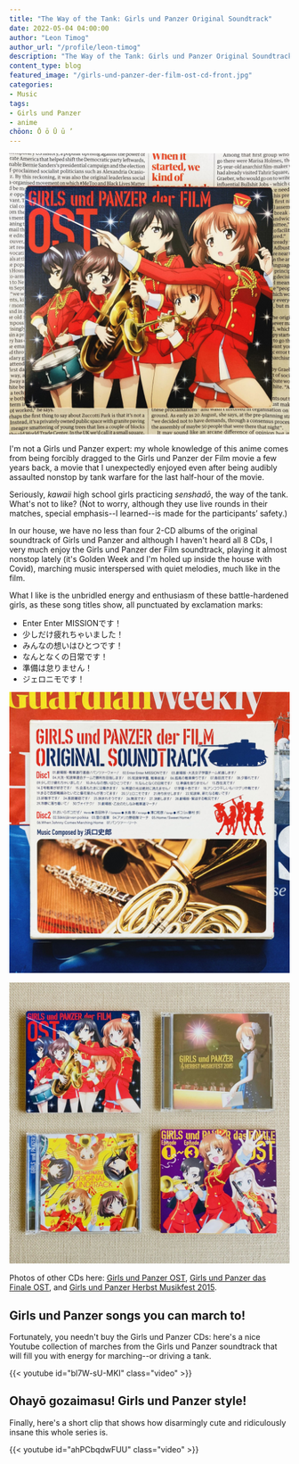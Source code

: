 ```yaml
---
title: "The Way of the Tank: Girls und Panzer Original Soundtrack"
date: 2022-05-04 04:00:00
author: "Leon Timog"
author_url: "/profile/leon-timog"
description: "The Way of the Tank: Girls und Panzer Original Soundtrack"
content_type: blog
featured_image: "/girls-und-panzer-der-film-ost-cd-front.jpg"
categories:
- Music
tags:
- Girls und Panzer
- anime
chōon: Ō ō Ū ū ’
---
```

![Girls und Panzer der Film Original Soundtrack front](girls-und-panzer-der-film-ost-cd-front.jpg "Girls und Panzer der Film Original Soundtrack CD front.")

I'm not a Girls und Panzer expert: my whole knowledge of this anime comes from being forcibly dragged to the Girls und Panzer der Film movie a few years back, a movie that I unexpectedly enjoyed even after being audibly assaulted nonstop by tank warfare for the last half-hour of the movie.

Seriously, *kawaii* high school girls practicing *senshadō*, the way of the tank. What's not to like? (Not to worry, although they use live rounds in their matches, special emphasis--I learned--is made for the participants’ safety.)

In our house, we have no less than four 2-CD albums of the original soundtrack of Girls und Panzer and although I haven't heard all 8 CDs, I very much enjoy the Girls und Panzer der Film soundtrack, playing it almost nonstop lately (it's Golden Week and I'm holed up inside the house with Covid), marching music interspersed with quiet melodies, much like in the film.

What I like is the unbridled energy and enthusiasm of these battle-hardened girls, as these song titles show, all punctuated by exclamation marks:

- Enter Enter MISSIONです！
- 少しだけ疲れちゃいました！
- みんなの想いはひとつです！
- なんとなくの日常です！
- 準備は怠りません！
- ジェロニモです！

![Girls und Panzer der Film Original Soundtrack back](girls-und-panzer-der-film-ost-cd-back.jpg "Girls und Panzer der Film Original Soundtrack CD back.")

![Four Girls und Panzer original soundtrack CDs](girls-und-panzer-ost-4-cd.jpg "Four Girls und Panzer original soundtrack CDs: Girls und Panzer der Film, Girls un Panzer Herbst Musikfest 2015, Girls und Panzer das Finale, Girls und Panzer.")

Photos of other CDs here: [Girls und Panzer OST](/girls-und-panzer-original-soundtrack/girls-und-panzer-ost-cd.jpg), [Girls und Panzer das Finale OST](/girls-und-panzer-original-soundtrack/girls-und-panzer-das-finale-ost-cd.jpg), and [Girls und Panzer Herbst Musikfest 2015](/girls-und-panzer-original-soundtrack/girls-und-panzer-ost-herbst-musikfest-2015-cd.jpg).

## Girls und Panzer songs you can march to!

Fortunately, you needn't buy the Girls und Panzer CDs: here's a nice Youtube collection of marches from the Girls und Panzer soundtrack that will fill you with energy for marching--or driving a tank.

{{< youtube id="bl7W-sU-MKI" class="video" >}}

## Ohayō gozaimasu! Girls und Panzer style!

Finally, here's a short clip that shows how disarmingly cute and ridiculously insane this whole series is.

{{< youtube id="ahPCbqdwFUU" class="video" >}}
